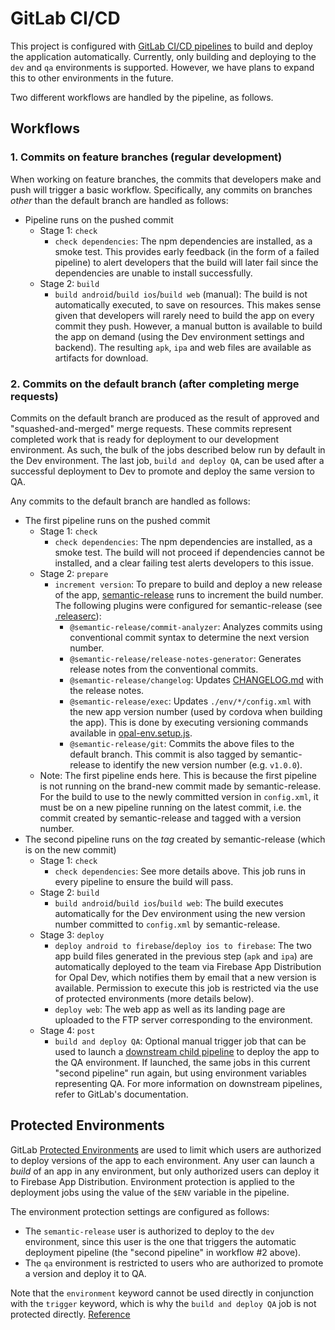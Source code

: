 # GitLab CI/CD

This project is configured with [GitLab CI/CD pipelines](https://docs.gitlab.com/ee/ci/pipelines/)
to build and deploy the application automatically.
Currently, only building and deploying to the `dev` and `qa` environments is supported. However, we have plans to expand this
to other environments in the future.

Two different workflows are handled by the pipeline, as follows.

## Workflows

### 1. Commits on feature branches (regular development)

When working on feature branches, the commits that developers make and push will trigger a basic workflow.
Specifically, any commits on branches _other_ than the default branch are handled as follows:

- Pipeline runs on the pushed commit
  - Stage 1: `check`
    - `check dependencies`: The npm dependencies are installed, as a smoke test.
      This provides early feedback (in the form of a failed pipeline) to alert developers that the build will later fail
      since the dependencies are unable to install successfully.
  - Stage 2: `build`
    - `build android`/`build ios`/`build web` (manual): The build is not automatically executed, to save on resources.
      This makes sense given that developers will rarely need to build the app on every commit they push.
      However, a manual button is available to build the app on demand (using the Dev environment settings and backend).
      The resulting `apk`, `ipa` and web files are available as artifacts for download.

### 2. Commits on the default branch (after completing merge requests)

Commits on the default branch are produced as the result of approved and "squashed-and-merged" merge requests.
These commits represent completed work that is ready for deployment to our development environment.
As such, the bulk of the jobs described below run by default in the Dev environment.
The last job, `build and deploy QA`, can be used after a successful deployment to Dev to promote and deploy the same version to QA.

Any commits to the default branch are handled as follows:

- The first pipeline runs on the pushed commit
  - Stage 1: `check`
    - `check dependencies`: The npm dependencies are installed, as a smoke test.
      The build will not proceed if dependencies cannot be installed, and a clear failing test alerts developers
      to this issue.
  - Stage 2: `prepare`
    - `increment version`: To prepare to build and deploy a new release of the app,
      [semantic-release](https://github.com/semantic-release/semantic-release) runs to increment the build number.
      The following plugins were configured for semantic-release (see [.releaserc](../../.releaserc)):
      - `@semantic-release/commit-analyzer`: Analyzes commits using conventional commit syntax
        to determine the next version number.
      - `@semantic-release/release-notes-generator`: Generates release notes from the conventional commits.
      - `@semantic-release/changelog`: Updates [CHANGELOG.md](../../CHANGELOG.md) with the release notes.
      - `@semantic-release/exec`: Updates `./env/*/config.xml` with the new app version number (used by cordova
        when building the app).
        This is done by executing versioning commands available in [opal-env.setup.js](../../opal-env.setup.js).
      - `@semantic-release/git`: Commits the above files to the default branch.
        This commit is also tagged by semantic-release to identify the new version number (e.g. `v1.0.0`).
  - Note: The first pipeline ends here. This is because the first pipeline is not running on
    the brand-new commit made by semantic-release. For the build to use to the newly committed version in `config.xml`,
    it must be on a new pipeline running on the latest commit, i.e. the commit created by semantic-release
    and tagged with a version number.
- The second pipeline runs on the _tag_ created by semantic-release (which is on the new commit)
  - Stage 1: `check`
    - `check dependencies`: See more details above. This job runs in every pipeline to ensure the build will pass.
  - Stage 2: `build`
    - `build android`/`build ios`/`build web`: The build executes automatically for the Dev environment
      using the new version number committed to `config.xml` by semantic-release.
  - Stage 3: `deploy`
    - `deploy android to firebase`/`deploy ios to firebase`: The two app build files generated in the previous step
      (`apk` and `ipa`) are automatically deployed to the team via Firebase App Distribution for Opal Dev,
      which notifies them by email that a new version is available.
      Permission to execute this job is restricted via the use of protected environments (more details below).
    - `deploy web`: The web app as well as its landing page are uploaded to the FTP server corresponding to the environment.
  - Stage 4: `post`
    - `build and deploy QA`: Optional manual trigger job that can be used to launch a [downstream child pipeline](https://docs.gitlab.com/ee/ci/pipelines/downstream_pipelines.html#parent-child-pipelines)
      to deploy the app to the QA environment. If launched, the same jobs in this current "second pipeline" run again,
      but using environment variables representing QA.
      For more information on downstream pipelines, refer to GitLab's documentation.

## Protected Environments

GitLab [Protected Environments](https://docs.gitlab.com/ee/ci/environments/protected_environments.html)
are used to limit which users are authorized to deploy versions of the app to each environment.
Any user can launch a _build_ of an app in any environment, but only authorized users can deploy it
to Firebase App Distribution.
Environment protection is applied to the deployment jobs using the value of the `$ENV` variable in the pipeline.

The environment protection settings are configured as follows:

- The `semantic-release` user is authorized to deploy to the `dev` environment, since this user is the one that triggers
the automatic deployment pipeline (the "second pipeline" in workflow #2 above).
- The `qa` environment is restricted to users who are authorized to promote a version and deploy it to QA.

Note that the `environment` keyword cannot be used directly in conjunction with the `trigger` keyword, which is why the
`build and deploy QA` job is not protected directly. [Reference](https://stackoverflow.com/questions/70768874/gitlab-ci-using-environment-key-with-trigger-in-job)
